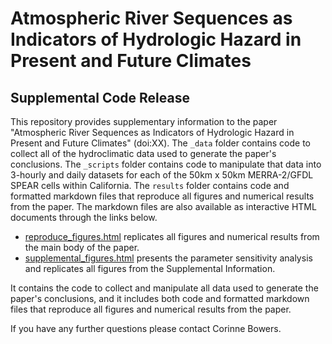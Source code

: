 # Atmospheric River Sequences as Indicators of Hydrologic Hazard in Present and Future Climates

## Supplemental Code Release

This repository provides supplementary information to the paper "Atmospheric River Sequences as Indicators of Hydrologic Hazard in Present and Future Climates" (doi:XX). 
The `_data` folder contains code to collect all of the hydroclimatic data used to generate the paper's conclusions.
The `_scripts` folder contains code to manipulate that data into 3-hourly and daily datasets for each of the 50km x 50km MERRA-2/GFDL SPEAR cells within California. 
The `results` folder contains code and formatted markdown files that reproduce all figures and numerical results from the paper.
The markdown files are also available as interactive HTML documents through the links below.

* [reproduce_figures.html](https://corinnebowers.github.io/reproduce_figures.html) replicates all figures and numerical results from the main body of the paper.
* [supplemental_figures.html]() presents the parameter sensitivity analysis and replicates all figures from the Supplemental Information.

It contains the code to collect and manipulate all data used to generate the paper's conclusions, and it includes both code and formatted markdown files that reproduce all figures and numerical results from the paper.

If you have any further questions please contact Corinne Bowers. 

